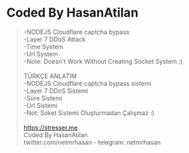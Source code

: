 # Coded By HasanAtilan

> -NODEJS Cloudflare captcha bypass <br/>
> -Layer 7 DDoS Attack <br/>
> -Time System <br/> 
> -Url System <br/> 
> -Note: Doesn't Work Without Creating Socket System :) <br/> <br/>
> TÜRKÇE ANLATIM <br/>
> -NODEJS Cloudflare captcha bypass sistemi <br/>
> -Layer 7 DDoS Sistemi <br/>
> -Süre Sistemi <br/> 
> -Url Sistemi <br/> 
> -Not: Soket Sistemi Oluşturmadan Çalışmaz :) <br/> <br/>
> https://stresser.me <br/> 
> Coded By HasanAtilan <br/>
> twitter.com/netmrhasan - telegram: netmrhasan <br/>
